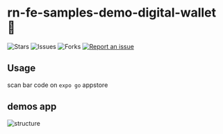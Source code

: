 # rn-fe-samples-demo-digital-wallet 🐳

![Stars](https://img.shields.io/github/stars/tquangdo/rn-fe-samples-demo-digital-wallet?color=f05340)
![Issues](https://img.shields.io/github/issues/tquangdo/rn-fe-samples-demo-digital-wallet?color=f05340)
![Forks](https://img.shields.io/github/forks/tquangdo/rn-fe-samples-demo-digital-wallet?color=f05340)
[![Report an issue](https://img.shields.io/badge/Support-Issues-green)](https://github.com/tquangdo/rn-fe-samples-demo-digital-wallet/issues/new)

## Usage
scan bar code on `expo go` appstore

## demos app
![structure](screenshots/structure.png)
